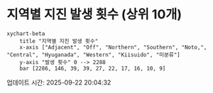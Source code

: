 # 지역별 지진 발생 횟수 (상위 10개)

```mermaid
xychart-beta
    title "지역별 지진 발생 횟수"
    x-axis ["Adjacent", "Off", "Northern", "Southern", "Noto,", "Central", "Hyuganada", "Western", "Kiisuido", "미분류"]
    y-axis "발생 횟수" 0 --> 2288
    bar [2286, 146, 39, 39, 27, 22, 17, 16, 10, 9]
```

업데이트 시간: 2025-09-22 20:04:32

